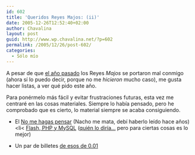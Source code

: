 ```yaml
---
id: 602
title: 'Queridos Reyes Majos: (ii)'
date: 2005-12-26T12:52:40+02:00
author: Chavalina
layout: post
guid: http://www.wp.chavalina.net/?p=602
permalink: /2005/12/26/post-602/
categories:
  - Sólo mío
---
```

A pesar de que <a href="http://www.chavalina.net/comentar.php?idpost=302" target="_blank">el a&ntilde;o pasado</a> los Reyes _Majos_ se portaron mal conmigo (ahora s&iacute; lo puedo decir, porque no me _hicieron_ mucho caso), me gusta hacer listas, a ver qu&eacute; pido este a&ntilde;o.

Para pon&eacute;rmelo m&aacute;s f&aacute;cil y evitar frustraciones futuras, esta vez me centrar&eacute; en las cosas materiales. Siempre lo hab&iacute;a pensado, pero he comprobado que es cierto, lo material siempre se acaba consiguiendo. 

  * El <a href="http://www.amazon.com/gp/product/0321344758/ref=wl_it_dp/002-2801762-7284858?%5Fencoding=UTF8&#038;colid=1JX5G2DT0WZ9I&#038;coliid=I2X7PBIH54N7CF&#038;v=glance&#038;n=283155" target="_blank">No me hagas pensar</a> (Nacho me mata, deb&iacute; haberlo le&iacute;do hace a&ntilde;os)<li<
<a href="http://www.granatta.com/lib/flashphp2005/" target="_blank">Flash, <acronym title="Hypertext PreProcessor">PHP</acronym> y MySQL</a> (<a href="http://www.chavalina.net/comentar.php?idpost=201" target="_blank">qui&eacute;n lo dir&iacute;a&#8230;</a> pero para ciertas cosas es lo mejor)</li> 

  * Un par de billetes <a href="http://ryanair.com/" target="_blank">de esos de 0.01<br />